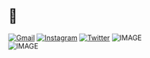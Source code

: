 # 🍋
[![Gmail](https://img.shields.io/badge/Gmail-d14836?style=for-the-badge&logo=Gmail&logoColor=white&link=jihojiho2003@gmail.com)](mailto:jihojiho2003@gmail.com)
[![Instagram](https://img.shields.io/badge/Instagram-%23E4405F.svg?style=for-the-badge&logo=Instagram&logoColor=white)](https://www.instagram.com/citrusinesis/)
[![Twitter](https://img.shields.io/badge/Twitter-%231DA1F2.svg?style=for-the-badge&logo=Twitter&logoColor=white)](https://twitter.com/citrusinesis)
<picture>
  <source media="(prefers-color-scheme: dark)" srcset="https://github-readme-stats.vercel.app/api/top-langs/?username=citrusinesis&layout=compact&theme=github_dark">
  <source media="(prefers-color-scheme: light)" srcset="https://github-readme-stats.vercel.app/api/top-langs/?username=citrusinesis&layout=compact&theme=github_light">
  <img alt="IMAGE" src="https://github-readme-stats.vercel.app/api/top-langs/?username=citrusinesis&layout=compact&theme=github_light">
</picture>
<br/>
<picture>
  <source media="(prefers-color-scheme: dark)" srcset="https://github-readme-stats.vercel.app/api?username=citrusinesis&show_icons=true&theme=github_dark">
  <source media="(prefers-color-scheme: light)" srcset="https://github-readme-stats.vercel.app/api?username=citrusinesis&show_icons=true&theme=github_light">
  <img alt="IMAGE" src="https://github-readme-stats.vercel.app/api?username=citrusinesis&show_icons=true&theme=github_light">
</picture>
